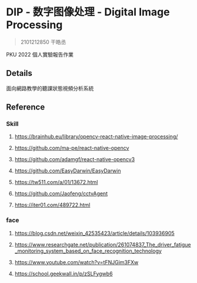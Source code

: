 # DIP - 数字图像处理 - Digital Image Processing

> 2101212850 干皓丞

PKU 2022 個人實驗報告作業

## Details

面向網路教學的聽課狀態視頻分析系統

## Reference

### Skill

1. https://brainhub.eu/library/opencv-react-native-image-processing/

2. https://github.com/ma-pe/react-native-opencv

3. https://github.com/adamgf/react-native-opencv3

4. https://github.com/EasyDarwin/EasyDarwin

5. https://tw511.com/a/01/13672.html

6. https://github.com/Jaofeng/cctvAgent

7. https://iter01.com/489722.html

### face

1. https://blog.csdn.net/weixin_42535423/article/details/103936905

2. https://www.researchgate.net/publication/261074837_The_driver_fatigue_monitoring_system_based_on_face_recognition_technology

3. https://www.youtube.com/watch?v=tFNJGim3FXw

4. https://school.geekwall.in/p/zSLFygwb6



